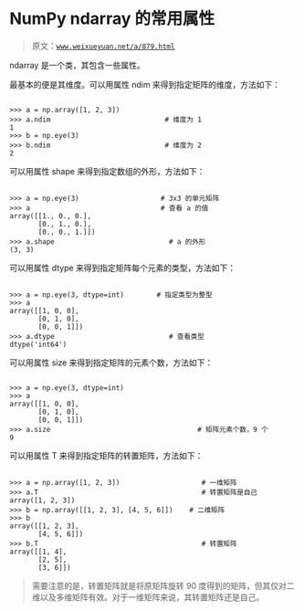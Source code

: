 # NumPy ndarray 的常用属性

> 原文：[`www.weixueyuan.net/a/879.html`](http://www.weixueyuan.net/a/879.html)

ndarray 是一个类，其包含一些属性。

最基本的便是其维度。可以用属性 ndim 来得到指定矩阵的维度，方法如下：

```

>>> a = np.array([1, 2, 3])
>>> a.ndim                            # 维度为 1
1
>>> b = np.eye(3)
>>> b.ndim                            # 维度为 2
2
```

可以用属性 shape 来得到指定数组的外形，方法如下：

```

>>> a = np.eye(3)                    # 3x3 的单元矩阵
>>> a                                # 查看 a 的值
array([[1., 0., 0.],
       [0., 1., 0.],
       [0., 0., 1.]])
>>> a.shape                            # a 的外形
(3, 3)
```

可以用属性 dtype 来得到指定矩阵每个元素的类型，方法如下：

```

>>> a = np.eye(3, dtype=int)        # 指定类型为整型
>>> a
array([[1, 0, 0],
       [0, 1, 0],
       [0, 0, 1]])
>>> a.dtype                            # 查看类型
dtype('int64')
```

可以用属性 size 来得到指定矩阵的元素个数，方法如下：

```

>>> a = np.eye(3, dtype=int)
>>> a
array([[1, 0, 0],
       [0, 1, 0],
       [0, 0, 1]])
>>> a.size                                    # 矩阵元素个数，9 个
9
```

可以用属性 T 来得到指定矩阵的转置矩阵，方法如下：

```

>>> a = np.array([1, 2, 3])                    # 一维矩阵
>>> a.T                                        # 转置矩阵是自己
array([1, 2, 3])
>>> b = np.array([[1, 2, 3], [4, 5, 6]])    # 二维矩阵
>>> b
array([[1, 2, 3],
       [4, 5, 6]])
>>> b.T                                        # 转置矩阵
array([[1, 4],
       [2, 5],
       [3, 6]])
```

> 需要注意的是，转置矩阵就是将原矩阵旋转 90 度得到的矩阵，但其仅对二维以及多维矩阵有效。对于一维矩阵来说，其转置矩阵还是自己。